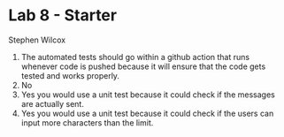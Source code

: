 # Lab 8 - Starter
Stephen Wilcox

1) The automated tests should go within a github action that runs whenever code is pushed because it will ensure that the code gets tested and works properly.
2) No
3) Yes you would use a unit test because it could check if the messages are actually sent.
4) Yes you would use a unit test because it could check if the users can input more characters than the limit.